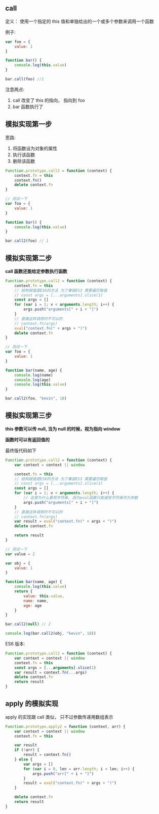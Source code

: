 ## call

定义： 使用一个指定的 this 值和单独给出的一个或多个参数来调用一个函数

例子:

```js
var foo = {
	value: 1
}

function bar() {
	console.log(this.value)
}

bar.call(foo) //1
```

注意两点:

1. call 改变了 this 的指向， 指向到 foo
2. bar 函数执行了

## 模拟实现第一步

思路:

1. 将函数设为对象的属性
2. 执行该函数
3. 删除该函数

```js
Function.prototype.call2 = function (context) {
	context.fn = this
	context.fn()
	delete context.fn
}

// 测试一下
var foo = {
	value: 1
}

function bar() {
	console.log(this.value)
}

bar.call2(foo) // 1
```

## 模拟实现第二步

**call 函数还能给定参数执行函数**

```js
Function.prototype.call2 = function (context) {
	context.fn = this
	// 结构赋值是ES6的方法 为了兼容ES3 需要遍历取值
	// const args = [...arguments].slice(1)
	const args = []
	for (var i = 1; v < arguments.length; i++) {
		args.push("arguments[" + i + "]")
	}
	// 直接这样调用时不可以的
	// context.fn(args)
	eval("context.fn(" + args + ")")
	delete context.fn
}

// 测试一下
var foo = {
	value: 1
}

function bar(name, age) {
	console.log(name)
	console.log(age)
	console.log(this.value)
}

bar.call2(foo, "kevin", 18)
```

## 模拟实现第三步

**this 参数可以传 null, 当为 null 的时候，视为指向 window**

**函数时可以有返回值的**

最终版代码如下

```js
Function.prototype.call2 = function (context) {
	var context = context || window

	context.fn = this
	// 结构赋值是ES6的方法 为了兼容ES3 需要遍历取值
	// const args = [...arguments].slice(1)
	const args = []
	for (var i = 1; v < arguments.length; i++) {
		// 这里为什么要用字符串, 因为eval函数只能接受字符串作为参数
		args.push("arguments[" + i + "]")
	}
	// 直接这样调用时不可以的
	// context.fn(args)
	var result = eval("context.fn(" + args + ")")
	delete context.fn

	return result
}

// 测试一下
var value = 2

var obj = {
	value: 1
}

function bar(name, age) {
	console.log(this.value)
	return {
		value: this.value,
		name: name,
		age: age
	}
}

bar.call2(null) // 2

console.log(bar.call2(obj, "kevin", 18))
```

ES6 版本:

```js
Function.prototype.call2 = function (context) {
	var context = context || window
	context.fn = this
	const args = [...arguments].slice(1)
	var result = context.fn(...args)
	delete context.fn
	return result
}
```

## apply 的模拟实现

apply 的实现跟 call 类似， 只不过参数传递用数组表示

```js
Function.prototype.apply2 = function (context, arr) {
	var context = context || window
	context.fn = this

	var result
	if (!arr) {
		result = context.fn()
	} else {
		var args = []
		for (var i = 0, len = arr.length; i < len; i++) {
			args.push("arr[" + i + "]")
		}
		result = eval("context.fn(" + args + ")")
	}

	delete context.fn
	return result
}
```

